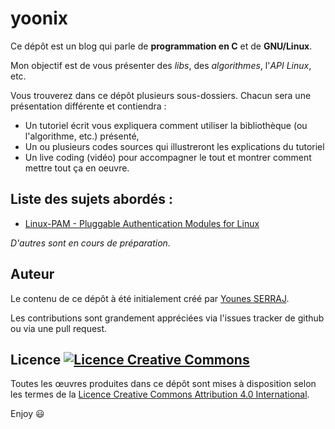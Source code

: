 # yoonix

Ce dépôt est un blog qui parle de __programmation en C__ et de __GNU/Linux__.

Mon objectif est de vous présenter des _libs_, des _algorithmes_, l'_API Linux_, etc.

Vous trouverez dans ce dépôt plusieurs sous-dossiers. Chacun sera une présentation différente et contiendra :

- Un tutoriel écrit vous expliquera comment utiliser la bibliothèque (ou l'algorithme, etc.) présenté,
- Un ou plusieurs codes sources qui illustreront les explications du tutoriel
- Un live coding (vidéo) pour accompagner le tout et montrer comment mettre tout ça en oeuvre.

Liste des sujets abordés :
---

- [Linux-PAM - Pluggable Authentication Modules for Linux](https://github.com/yoones/yoonix/tree/master/linux-pam)

_D'autres sont en cours de préparation._

## Auteur

Le contenu de ce dépôt à été initialement créé par [Younes SERRAJ](https://github.com/yoones).

Les contributions sont grandement appréciées via l'issues tracker de github ou via une pull request.

## Licence [![Licence Creative Commons](https://i.creativecommons.org/l/by/4.0/80x15.png)](http://creativecommons.org/licenses/by/4.0/)

Toutes les œuvres produites dans ce dépôt sont mises à disposition selon les termes de la [Licence Creative Commons Attribution 4.0 International](http://creativecommons.org/licenses/by/4.0/).

Enjoy :smiley:

